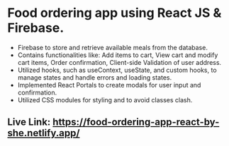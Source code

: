 # Food ordering app using React JS & Firebase.

- Firebase to store and retrieve available meals from the database.
- Contains functionalities like: Add items to cart, View cart and modify cart items, Order confirmation, Client-side Validation of user address.
- Utilized hooks, such as useContext, useState, and custom hooks, to manage states and handle errors and loading states.
- Implemented React Portals to create modals for user input and confirmation.
- Utilized CSS modules for styling and to avoid classes clash.

## Live Link: https://food-ordering-app-react-by-she.netlify.app/

